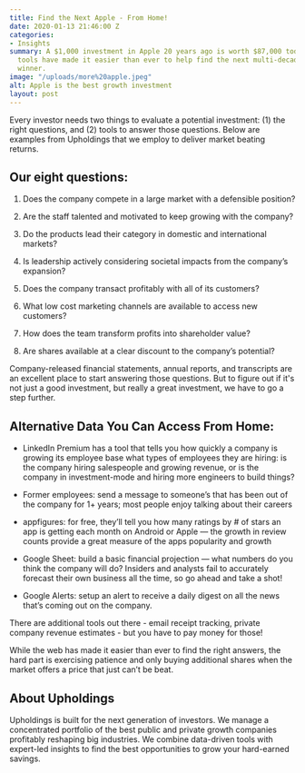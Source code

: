```yaml
---
title: Find the Next Apple - From Home!
date: 2020-01-13 21:46:00 Z
categories:
- Insights
summary: A $1,000 investment in Apple 20 years ago is worth $87,000 today. Online
  tools have made it easier than ever to help find the next multi-decade stock market
  winner.
image: "/uploads/more%20apple.jpeg"
alt: Apple is the best growth investment
layout: post
---
```


Every investor needs two things to evaluate a potential investment: (1) the right questions, and (2) tools to answer those questions. Below are examples from Upholdings that we employ to deliver market beating returns.

## **Our eight questions:**

1. Does the company compete in a large market with a defensible position?

2. Are the staff talented and motivated to keep growing with the company?

3. Do the products lead their category in domestic and international markets?

4. Is leadership actively considering societal impacts from the company’s expansion?

5. Does the company transact profitably with all of its customers?

6. What low cost marketing channels are available to access new customers?

7. How does the team transform profits into shareholder value?

8. Are shares available at a clear discount to the company’s potential?

Company-released financial statements, annual reports, and transcripts are an excellent place to start answering those questions. But to figure out if it's not just a good investment, but really a great investment, we have to go a step further.

## **Alternative Data You Can Access From Home:**

* LinkedIn Premium has a tool that tells you how quickly a company is growing its employee base what types of employees they are hiring: is the company hiring salespeople and growing revenue, or is the company in investment-mode and hiring more engineers to build things?

* Former employees: send a message to someone’s that has been out of the company for 1\+ years; most people enjoy talking about their careers

* appfigures: for free, they’ll tell you how many ratings by # of stars an app is getting each month on Android or Apple — the growth in review counts provide a great measure of the apps popularity and growth

* Google Sheet: build a basic financial projection — what numbers do you think the company will do? Insiders and analysts fail to accurately forecast their own business all the time, so go ahead and take a shot!

* Google Alerts: setup an alert to receive a daily digest on all the news that’s coming out on the company.

There are additional tools out there - email receipt tracking, private company revenue estimates - but you have to pay money for those!

While the web has made it easier than ever to find the right answers, the hard part is exercising patience and only buying additional shares when the market offers a price that just can’t be beat.

## **About Upholdings**

Upholdings is built for the next generation of investors. We manage a concentrated portfolio of the best public and private growth companies profitably reshaping big industries. We combine data-driven tools with expert-led insights to find the best opportunities to grow your hard-earned savings.